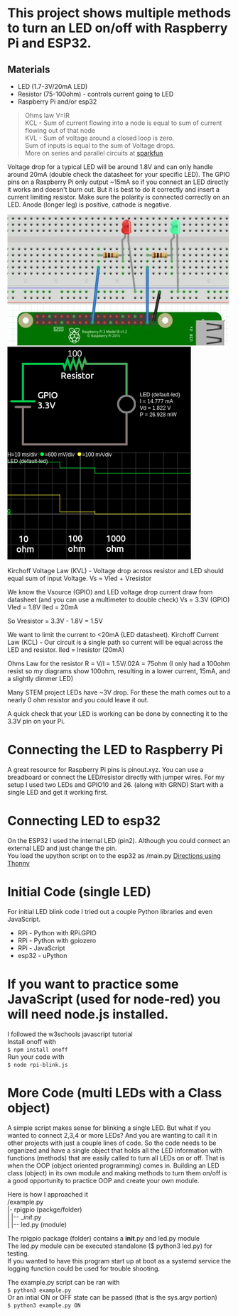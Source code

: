# This project shows multiple methods to turn an LED on/off with Raspberry Pi and ESP32.

## Materials 
* LED (1.7-3V/20mA LED)
* Resistor (75-100ohm) - controls current going to LED
* Raspberry Pi and/or esp32

>Ohms law V=IR  
KCL - Sum of current flowing into a node is equal to sum of current flowing out of that node  
KVL - Sum of voltage around a closed loop is zero.  
Sum of inputs is equal to the sum of Voltage drops.  
More on series and parallel circuits at [sparkfun](https://learn.sparkfun.com/tutorials/series-and-parallel-circuits)

Voltage drop for a typical LED will be around 1.8V and can only handle around 20mA (double check the datasheet for your specific LED). The GPIO pins on a Raspberry Pi only output ~15mA so if you connect an LED directly it works and doesn't burn out. But it is best to do it correctly and insert a current limiting resistor. Make sure the polarity is connected correctly on an LED. Anode (longer leg) is positive, cathode is negative.

![fritzing](images/fritzing.png "Circuit")
![falstad](images/falstad.png "Circuit")

Kirchoff Voltage Law (KVL) - Voltage drop across resistor and LED should equal sum of input Voltage.
Vs = Vled + Vresistor


We know the Vsource (GPIO) and LED voltage drop current draw from datasheet (and you can use a multimeter to double check)
Vs = 3.3V (GPIO)
Vled = 1.8V
Iled = 20mA

So Vresistor = 3.3V - 1.8V = 1.5V

We want to limit the current to <20mA (LED datasheet).
Kirchoff Current Law (KCL) - Our circuit is a single path so current will be equal across the LED and resistor. Iled = Iresistor (20mA)

Ohms Law for the resistor
R = V/I = 1.5V/.02A = 75ohm (I only had a 100ohm resist so my diagrams show 100ohm, resulting in a lower current, 15mA, and a slightly dimmer LED)

Many STEM project LEDs have ~3V drop. For these the math comes out to a nearly 0 ohm resistor and you could leave it out.

A quick check that your LED is working can be done by connecting it to the 3.3V pin on your Pi.

# Connecting the LED to Raspberry Pi
A great resource for Raspberry Pi pins is pinout.xyz. You can use a breadboard or connect the LED/resistor directly with jumper wires.
For my setup I used two LEDs and GPIO10 and 26. (along with GRND) Start with a single LED and get it working first.

# Connecting LED to esp32
On the ESP32 I used the internal LED (pin2). Although you could connect an external LED and just change the pin.  
You load the upython script on to the esp32 as /main.py  [Directions using Thonny](https://stemjust4u.com/esp32-esp8266)

# Initial Code (single LED)
​​For initial LED blink code I tried out a couple Python libraries and even JavaScript. 
* RPi - Python with RPi.GPIO
* RPi - Python with gpiozero
* RPi - JavaScript
* esp32 - uPython

# If you want to practice some JavaScript (used for node-red) you will need node.js installed.
I followed the w3schools javascript tutorial  
Install onoff with  
`$ npm install onoff`  
Run your code with  
`$ node rpi-blink.js`

# More Code (multi LEDs with a Class object)
A simple script makes sense for blinking a single LED. But what if you wanted to connect 2,3,4 or more LEDs? And you are wanting to call it in other projects with just a couple lines of code. So the code needs to be organized and have a single object that holds all the LED information with functions (methods) that are easily called to turn all LEDs on or off. That is when the OOP (object oriented programming) comes in. Building an LED class (object) in its own module and making methods to turn them on/off is a good opportunity to practice OOP and create your own module.

Here is how I approached it  
/example.py  
|- rpigpio (packge/folder)  
|         |-- __init_.py  
|         |-- led.py (module)  

​​The rpigpio package (folder) contains a __init__.py and led.py module  
The led.py module can be executed standalone ($ python3 led.py) for testing.  
If you wanted to have this program start up at boot as a systemd service the logging function could be used for trouble shooting.  

The example.py script can be ran with  
`$ python3 example.py`  
Or an intial ON or OFF state can be passed (that is the sys.argv portion)  
`$ python3 example.py ON`